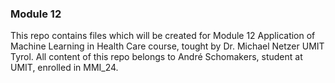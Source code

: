 ### Module 12

This repo contains files which will be created for Module 12 Application of Machine Learning in Health Care course, tought by Dr. Michael Netzer UMIT Tyrol. 
All content of this repo belongs to André Schomakers, student at UMIT, enrolled in MMI_24.
